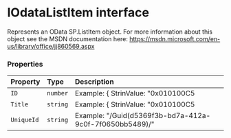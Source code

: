 # IOdataListItem interface





Represents an OData SP.ListItem object. For more information about this object 
see the MSDN documentation here: 
https://msdn.microsoft.com/en-us/library/office/jj860569.aspx




### Properties

| Property	   | Type	| Description|
|:-------------|:-------|:-----------|
|`ID`      | `number` | Example: { StrinValue: "0x010100C5 |
|`Title`      | `string` | Example: { StrinValue: "0x010100C5 |
|`UniqueId`      | `string` | Example: "/Guid(d5369f3b-bd7a-412a-9c0f-7f0650bb5489)/" |





